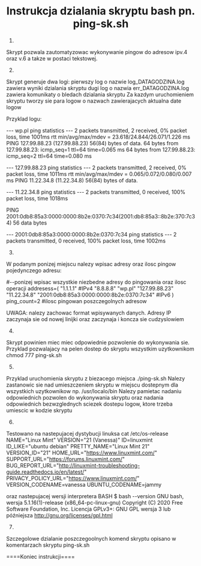 <h1><center>Instrukcja dzialania skryptu bash pn. ping-sk.sh </h1>

1. 
Skrypt pozwala zautomatyzowac wykonywanie pingow do adresow ipv.4 oraz v.6 a takze w postaci tekstowej.


2.
Skrypt generuje dwa logi:
pierwszy log o nazwie log_DATAGODZINA.log zawiera wyniki dzialania skryptu
dugi log o nazwia err_DATAGODZINA.log zawiera komunikaty o bledach dzialania skryptu
Za kazdym uruchomieniem skryptu tworzy sie para logow o nazwach zawierajacych aktualna date logow

Przyklad logu:

--- wp.pl ping statistics ---
2 packets transmitted, 2 received, 0% packet loss, time 1001ms
rtt min/avg/max/mdev = 23.618/24.844/26.071/1.226 ms
PING 127.99.88.23 (127.99.88.23) 56(84) bytes of data.
64 bytes from 127.99.88.23: icmp_seq=1 ttl=64 time=0.065 ms
64 bytes from 127.99.88.23: icmp_seq=2 ttl=64 time=0.080 ms

--- 127.99.88.23 ping statistics ---
2 packets transmitted, 2 received, 0% packet loss, time 1011ms
rtt min/avg/max/mdev = 0.065/0.072/0.080/0.007 ms
PING 11.22.34.8 (11.22.34.8) 56(84) bytes of data.

--- 11.22.34.8 ping statistics ---
2 packets transmitted, 0 received, 100% packet loss, time 1018ms

PING 2001:0db8:85a3:0000:0000:8b2e:0370:7c34(2001:db8:85a3::8b2e:370:7c34) 56 data bytes

--- 2001:0db8:85a3:0000:0000:8b2e:0370:7c34 ping statistics ---
2 packets transmitted, 0 received, 100% packet loss, time 1002ms


3.
W podanym ponizej miejscu nalezy wpisac adresy oraz ilosc pingow pojedynczego adresu:

#--ponizej wpisac wszystkie niezbedne adresy do pingowania oraz ilosc operacji
addresess=(
"1.1.1.1" #IPv4
"8.8.8.8"
"wp.pl"
"127.99.88.23"
"11.22.34.8"
"2001:0db8:85a3:0000:0000:8b2e:0370:7c34" #IPv6
)
ping_count=2 #ilosc pingowan poszczegolnych adresow


UWAGA: nalezy zachowac format wpisywanych danych. Adresy IP zaczynaja sie od nowej linijki oraz zaczynaja i koncza sie cudzyslowiem


4.
Skrypt powinien miec miec odpowiednie pozwolenie do wykonywania sie. Przyklad pozwalajacy na pelen dostep do skryptu wszystkim uzytkownikom
chmod 777 ping-sk.sh


5. 
Przyklad uruchomienia skryptu z biezacego miejsca 
./ping-sk.sh
Nalezy zastanowic sie nad umieszczeniem skryptu w miejscu dostepnym dla wszystkich uzytkownikow np.
/usr/localo/bin
Nalezy pamietac nadaniu odpowiednich pozwolen do wykonywania skryptu oraz nadania odpowiednich
bezwzglednych sciezek dostepu logow, ktore trzeba umiescic w kodzie skryptu


6.
Testowano na nastepujacej dystybucji linuksa
cat /etc/os-release
NAME="Linux Mint"
VERSION="21 (Vanessa)"
ID=linuxmint
ID_LIKE="ubuntu debian"
PRETTY_NAME="Linux Mint 21"
VERSION_ID="21"
HOME_URL="https://www.linuxmint.com/"
SUPPORT_URL="https://forums.linuxmint.com/"
BUG_REPORT_URL="http://linuxmint-troubleshooting-guide.readthedocs.io/en/latest/"
PRIVACY_POLICY_URL="https://www.linuxmint.com/"
VERSION_CODENAME=vanessa
UBUNTU_CODENAME=jammy

oraz nastepujacej wersji interpretera BASH
$ bash --version
GNU bash, wersja 5.1.16(1)-release (x86_64-pc-linux-gnu)
Copyright (C) 2020 Free Software Foundation, Inc.
Licencja GPLv3+: GNU GPL wersja 3 lub późniejsza <http://gnu.org/licenses/gpl.html>


7.
Szczegolowe dzialanie poszczegoolnych komend skryptu opisano w komentarzach skryptu ping-sk.sh

====Koniec instrukcji====

